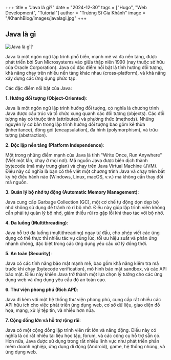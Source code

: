+++
title = "Java là gì?"
date = "2024-12-30"
tags = ["Hugo", "Web Development", "Tutorial"]
author = "Trương Sĩ Gia Khánh"
image = "/KhanhBlog/images/javalagi.jpg"
+++

## Java là gì

![Java là gì?](/KhanhBlog/images/javalagi.jpg)

Java là một ngôn ngữ lập trình phổ biến, mạnh mẽ và đa nền tảng, được phát triển bởi Sun Microsystems vào giữa thập niên 1990 (nay thuộc sở hữu của Oracle Corporation). Java có đặc điểm nổi bật là tính hướng đối tượng, khả năng chạy trên nhiều nền tảng khác nhau (cross-platform), và khả năng xây dựng các ứng dụng phức tạp.

Các đặc điểm nổi bật của Java:

**1. Hướng đối tượng (Object-Oriented)**:

Java là một ngôn ngữ lập trình hướng đối tượng, có nghĩa là chương trình Java được cấu trúc và tổ chức xung quanh các đối tượng (objects). Các đối tượng này có thuộc tính (attributes) và phương thức (methods). Những nguyên lý cơ bản trong lập trình hướng đối tượng bao gồm kế thừa (inheritance), đóng gói (encapsulation), đa hình (polymorphism), và trừu tượng (abstraction).

**2. Độc lập nền tảng (Platform Independence)**:

Một trong những điểm mạnh của Java là tính "Write Once, Run Anywhere" (Viết một lần, chạy ở mọi nơi). Mã nguồn Java được biên dịch thành bytecode (mã máy trung gian) và chạy trên Java Virtual Machine (JVM). Điều này có nghĩa là bạn có thể viết một chương trình Java và chạy trên bất kỳ hệ điều hành nào (Windows, Linux, macOS, v.v.) mà không cần thay đổi mã nguồn.

**3. Quản lý bộ nhớ tự động (Automatic Memory Management)**:

Java cung cấp Garbage Collection (GC), một cơ chế tự động dọn dẹp bộ nhớ không sử dụng để tránh rò rỉ bộ nhớ. Điều này giúp lập trình viên không cần phải tự quản lý bộ nhớ, giảm thiểu rủi ro gặp lỗi khi thao tác với bộ nhớ.

**4. Đa luồng (Multithreading)**:

Java hỗ trợ đa luồng (multithreading) ngay từ đầu, cho phép viết các ứng dụng có thể thực thi nhiều tác vụ cùng lúc, tối ưu hiệu suất và phản ứng nhanh chóng, đặc biệt trong các ứng dụng yêu cầu xử lý đồng thời.

**5. An toàn (Security)**:

Java có các tính năng bảo mật mạnh mẽ, bao gồm khả năng kiểm tra mã trước khi chạy (bytecode verification), mô hình bảo mật sandbox, và các API bảo mật. Điều này khiến Java trở thành một lựa chọn lý tưởng cho các ứng dụng web và ứng dụng yêu cầu độ an toàn cao.

**6. Thư viện phong phú (Rich API)**:

Java đi kèm với một hệ thống thư viện phong phú, cung cấp rất nhiều các API hữu ích cho việc phát triển ứng dụng web, cơ sở dữ liệu, giao diện đồ họa, mạng, xử lý tệp tin, và nhiều hơn nữa.

**7. Cộng đồng lớn và hỗ trợ rộng rãi**:

Java có một cộng đồng lập trình viên rất lớn và năng động. Điều này có nghĩa là có rất nhiều tài liệu học tập, forum, và các công cụ hỗ trợ sẵn có. Hơn nữa, Java được sử dụng trong rất nhiều lĩnh vực như phát triển phần mềm doanh nghiệp, ứng dụng di động (Android), game, hệ thống nhúng, và ứng dụng web.


